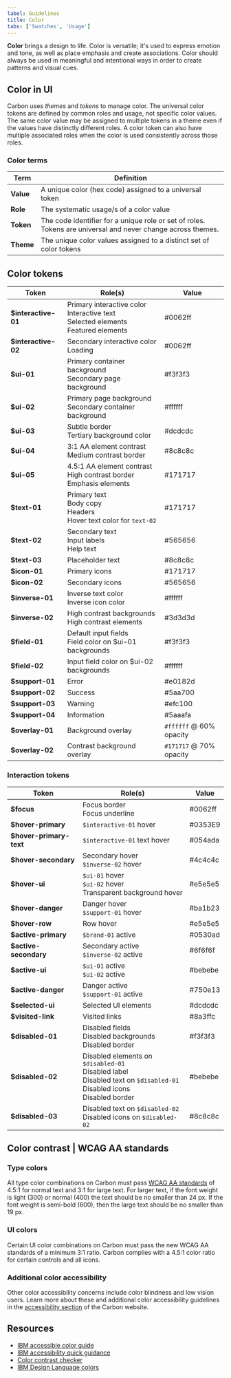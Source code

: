 ```yaml
---
label: Guidelines
title: Color
tabs: ['Swatches', 'Usage']
---
```


**Color** brings a design to life. Color is versatile; it's used to express emotion and tone, as well as place emphasis and create associations. Color should always be used in meaningful and intentional ways in order to create patterns and visual cues.

## Color in UI

Carbon uses _themes_ and _tokens_ to manage color. The universal color tokens are defined by common roles and usage, not specific color values. The same color value may be assigned to multiple tokens in a theme even if the values have distinctly different roles. A color token can also have multiple associated roles when the color is used consistently across those roles.

### Color terms

| Term         | Definition                                                                                                  |
| ------------ | ----------------------------------------------------------------------------------------------------------- |
| **Value**    | A unique color (hex code) assigned to a universal token                                                     |
| **Role**     | The systematic usage/s of a color value                                                                     |
| **Token**    | The code identifier for a unique role or set of roles. Tokens are universal and never change across themes. |
| **Theme**    | The unique color values assigned to a distinct set of color tokens                                                 |

## Color tokens

| Token                   | Role(s)                                                                                                            | Value                                                       |
| ----------------------- | ------------------------------------------------------------------------------------------------------------------ | ----------------------------------------------------------- |
| **$interactive-01**     | Primary interactive color <br /> Interactive text <br /> Selected elements <br /> Featured elements                | <color-block showhex="true" size="xs">#0062ff</color-block> |
| **$interactive-02**     | Secondary interactive color  <br /> Loading                                                                        | <color-block showhex="true" size="xs">#0062ff</color-block> |
| **$ui-01**              | Primary container background <br /> Secondary page background                                                      | <color-block showhex="true" size="xs">#f3f3f3</color-block> |
| **$ui-02**              | Primary page background <br /> Secondary container background                                                      | <color-block showhex="true" size="xs">#ffffff</color-block> |
| **$ui-03**              | Subtle border <br /> Tertiary background color                                                                     | <color-block showhex="true" size="xs">#dcdcdc</color-block> |
| **$ui-04**              | 3:1 AA element contrast <br /> Medium contrast border                                                              | <color-block showhex="true" size="xs">#8c8c8c</color-block> |
| **$ui-05**              | 4.5:1 AA element contrast <br /> High contrast border <br /> Emphasis elements                                     | <color-block showhex="true" size="xs">#171717</color-block> |
| **$text-01**            | Primary text <br /> Body copy <br /> Headers <br /> Hover text color for `text-02`                                 | <color-block showhex="true" size="xs">#171717</color-block> |
| **$text-02**            | Secondary text <br /> Input labels <br /> Help text                                                                | <color-block showhex="true" size="xs">#565656</color-block> |
| **$text-03**            | Placeholder text                                                                                                   | <color-block showhex="true" size="xs">#8c8c8c</color-block> |
| **$icon-01**            | Primary icons                                                                                                      | <color-block showhex="true" size="xs">#171717</color-block> |
| **$icon-02**            | Secondary icons                                                                                                    | <color-block showhex="true" size="xs">#565656</color-block> |
| **$inverse-01**         | Inverse text color <br /> Inverse icon color                                                                       | <color-block showhex="true" size="xs">#ffffff</color-block> |
| **$inverse-02**         | High contrast backgrounds <br /> High contrast elements                                                            | <color-block showhex="true" size="xs">#3d3d3d</color-block> |
| **$field-01**           | Default input fields <br /> Field color on $ui-01 backgrounds                                                      | <color-block showhex="true" size="xs">#f3f3f3</color-block> |
| **$field-02**           | Input field color on $ui-02 backgrounds                                                                            | <color-block showhex="true" size="xs">#ffffff</color-block> |
| **$support-01**         | Error                                                                                                              | <color-block showhex="true" size="xs">#e0182d</color-block> |
| **$support-02**         | Success                                                                                                            | <color-block showhex="true" size="xs">#5aa700</color-block> |
| **$support-03**         | Warning                                                                                                            | <color-block showhex="true" size="xs">#efc100</color-block> |
| **$support-04**         | Information                                                                                                        | <color-block showhex="true" size="xs">#5aaafa</color-block> |
| **$overlay-01**         | Background overlay                                                                                                 | `#ffffff` @ 60% opacity|
| **$overlay-02**         | Contrast background overlay                                                                                        | `#171717` @ 70% opacity|

### Interaction tokens

| Token                   | Role(s)                                                                                                            | Value                                                       |
| ----------------------- | ------------------------------------------------------------------------------------------------------------------ | ----------------------------------------------------------- |
| **$focus**              | Focus border <br /> Focus underline                                                                                | <color-block showhex="true" size="xs">#0062ff</color-block> |
| **$hover-primary**      | `$interactive-01` hover                                                                                            | <color-block showhex="true" size="xs">#0353E9</color-block> |
| **$hover-primary-text** | `$interactive-01` text hover                                                                                       | <color-block showhex="true" size="xs">#054ada</color-block> |
| **$hover-secondary**    | Secondary hover <br /> `$inverse-02` hover                                                                         | <color-block showhex="true" size="xs">#4c4c4c</color-block> |
| **$hover-ui**           | `$ui-01` hover <br /> `$ui-02` hover <br /> Transparent background hover                                             | <color-block showhex="true" size="xs">#e5e5e5</color-block> |
| **$hover-danger**       | Danger hover <br /> `$support-01` hover                                                                            | <color-block showhex="true" size="xs">#ba1b23</color-block> |
| **$hover-row**          | Row hover                                                                                                          | <color-block showhex="true" size="xs">#e5e5e5</color-block> |
| **$active-primary**     | `$brand-01` active                                                                                                  | <color-block showhex="true" size="xs">#0530ad</color-block> |
| **$active-secondary**   | Secondary active <br /> `$inverse-02` active                                                                       | <color-block showhex="true" size="xs">#6f6f6f</color-block> |
| **$active-ui**          | `$ui-01` active <br /> `$ui-02` active                                                                             | <color-block showhex="true" size="xs">#bebebe</color-block> |
| **$active-danger**      | Danger active <br /> `$support-01` active                                                                          | <color-block showhex="true" size="xs">#750e13</color-block> |
| **$selected-ui**        | Selected UI elements                                                                                               | <color-block showhex="true" size="xs">#dcdcdc</color-block> |
| **$visited-link**       | Visited links                                                                                                      | <color-block showhex="true" size="xs">#8a3ffc</color-block> |
| **$disabled-01**        | Disabled fields <br /> Disabled backgrounds <br /> Disabled border                                                 | <color-block showhex="true" size="xs">#f3f3f3</color-block> |
| **$disabled-02**        | Disabled elements on `$disabled-01` <br /> Disabled label <br /> Disabled text on `$disabled-01` <br /> Disabled icons <br /> Disabled border | <color-block showhex="true" size="xs">#bebebe</color-block> |
| **$disabled-03**        | Disabled text on `$disabled-02` <br /> Disabled icons on `$disabled-02`                                     | <color-block showhex="true" size="xs">#8c8c8c</color-block> |


## Color contrast | WCAG AA standards

### Type colors

<p>All type color combinations on Carbon must pass <a href="https://www.w3.org/TR/UNDERSTANDING-WCAG20/visual-audio-contrast-contrast.html" target=blank>WCAG AA standards</a> of 4.5:1 for normal text and 3:1 for large text. For larger text, if the font weight is light (300) or normal (400) the text should be no smaller than 24 px. If the font weight is semi-bold (600), then the large text should be no smaller than 19 px.</p>


### UI colors

Certain UI color combinations on Carbon must pass the new WCAG AA standards of a minimum 3:1 ratio. Carbon complies with a 4.5:1 color ratio for certain controls and all icons.


### Additional color accessibility

Other color accessibility concerns include color blindness and low vision users. Learn more about these and additional color accessibility guidelines in the [accessibility section](/guidelines/accessibility/color) of the Carbon website.

## Resources

- <a href="https://www.w3.org/TR/UNDERSTANDING-WCAG20/visual-audio-contrast-contrast.html" target=blank>IBM accessible color guide</a>
- <a href="https://w3.ibm.com/able/devtest/quick/" target=blank>IBM accessibility quick guidance</a>
- <a href="https://marijohannessen.github.io/color-contrast-checker/" target=blank>Color contrast checker</a>
- <a href="https://www.ibm.com/design/language/resources/color-library" target=blank>IBM Design Language colors</a>
